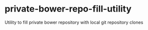 # private-bower-repo-fill-utility
Utility to fill private bower repository with local git repository clones
